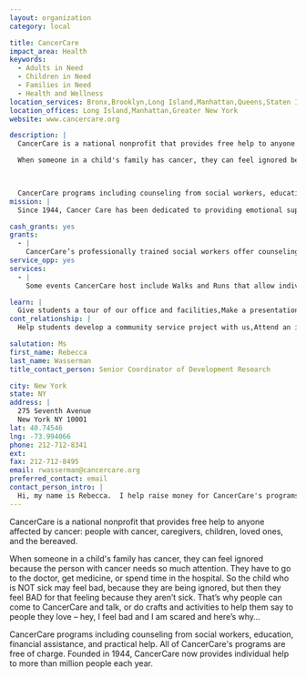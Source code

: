 ```yaml
---
layout: organization
category: local

title: CancerCare
impact_area: Health
keywords: 
  - Adults in Need
  - Children in Need
  - Families in Need
  - Health and Wellness
location_services: Bronx,Brooklyn,Long Island,Manhattan,Queens,Staten Island,Greater New York
location_offices: Long Island,Manhattan,Greater New York
website: www.cancercare.org

description: |
  CancerCare is a national nonprofit that provides free help to anyone affected by cancer: people with cancer, caregivers, children, loved ones, and the bereaved. 

  When someone in a child's family has cancer, they can feel ignored because the person with cancer needs so much attention. They have to go to the doctor, get medicine, or spend time in the hospital.  So the child who is NOT sick may feel bad, because they are being ignored, but then they feel BAD for that feeling because they aren’t sick.  That’s why people can come to CancerCare and talk, or do crafts and activities to help them say to people they love – hey, I feel bad and I am scared and here’s why…

  

  CancerCare programs including counseling from social workers, education, financial assistance, and practical help. All of CancerCare's programs are free of charge. Founded in 1944, CancerCare now provides individual help to more than million people each year.  
mission: |
  Since 1944, Cancer Care has been dedicated to providing emotional support, information, and practical help to people with cancer and their loved ones. As the oldest and largest national nonprofit agency devoted to offering professional services, Cancer Care has helped over two million people nationwide through its toll-free Counseling Line and teleconference programs, its office-based services, and via the Internet. All services are provided free of charge and are available to people of all ages, with all types of cancer, at any stage of the disease. Cancer Care's reach, including its cancer awareness initiatives, also extends to family members, caregivers, and professionals, providing vital information and assistance.

cash_grants: yes
grants: 
  - |
    CancerCare’s professionally trained social workers offer counseling, other social services and recreational programs to children and their parents to help them manage this difficult situation and to feel less alone.  Any amount of money will go towards helping us continue to provide this service free of charge.
service_opp: yes
services: 
  - |
    Some events CancerCare host include Walks and Runs that allow individuals to form walking/running groups and help raise money for the Organization. There is an event called Blocks of Love that is a family-based event to support children and families coping with cancer. Children of all ages raise funds for CancerCare's free services while challenging themselves to build LEGO masterpieces. CancerCare also hosts special camps (Bereavement Camps) called Healing Camps for families after a love one has passed away. There is an event called Kites ‘n Kids where family members write messages on kites and then fly them in the air. When a child is away from their parents or family CancerCare gives pillow called Comfort Pillow where a family will write special messages on a pillow of there favorite things to do so they always feel like they are together. CancerCare also hosts an event called Crafting ways to Cope, where family members come together and write about their feelings and what they enjoy to do together. 

learn: |
  Give students a tour of our office and facilities,Make a presentation about our organization,Speak over the phone about our work
cont_relationship: |
  Help students develop a community service project with us,Attend an in-school Check Award Assembly if we receive a grant,Collect pennies during the Penny Harvest next fall

salutation: Ms
first_name: Rebecca
last_name: Wasserman
title_contact_person: Senior Coordinator of Development Research

city: New York
state: NY
address: |
  275 Seventh Avenue  
  New York NY 10001
lat: 40.74546
lng: -73.994066
phone: 212-712-8341
ext: 
fax: 212-712-8495
email: rwasserman@cancercare.org
preferred_contact: email
contact_person_intro: |
  Hi, my name is Rebecca.  I help raise money for CancerCare's programs like CancerCare for Kids.  I get to work and talk with people who have been helped by our organization, which always makes me feel good.  I've worked at CancerCare since March 2012.  Before I got here CancerCare had already been working with Common Cents schools for a few years.  We are so grateful to have had their support, and we hope to continue our relationships with them.
---
```

CancerCare is a national nonprofit that provides free help to anyone affected by cancer: people with cancer, caregivers, children, loved ones, and the bereaved. 

When someone in a child's family has cancer, they can feel ignored because the person with cancer needs so much attention. They have to go to the doctor, get medicine, or spend time in the hospital.  So the child who is NOT sick may feel bad, because they are being ignored, but then they feel BAD for that feeling because they aren’t sick.  That’s why people can come to CancerCare and talk, or do crafts and activities to help them say to people they love – hey, I feel bad and I am scared and here’s why…



CancerCare programs including counseling from social workers, education, financial assistance, and practical help. All of CancerCare's programs are free of charge. Founded in 1944, CancerCare now provides individual help to more than million people each year.  